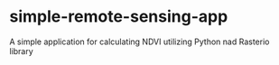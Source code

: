 # simple-remote-sensing-app
A simple application for calculating NDVI utilizing Python nad Rasterio library

